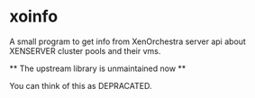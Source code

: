 # xoinfo
A small program to get info from XenOrchestra server api about XENSERVER cluster pools and their vms.

** The upstream library is unmaintained now ** 

You can think of this as DEPRACATED.

